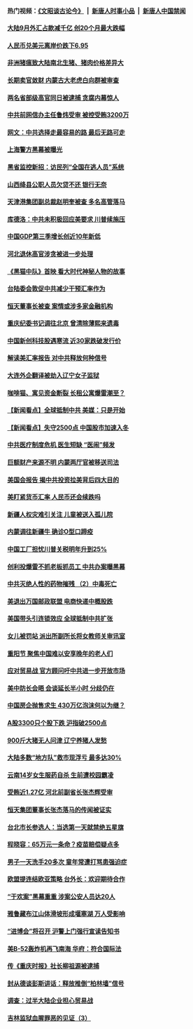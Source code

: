 #### 热门视频：[《文昭谈古论今》](https://github.com/gfw-breaker/wenzhao/blob/master/README.md?t=10191233) &nbsp;|&nbsp; [新唐人时事小品](https://github.com/gfw-breaker/ntdtv-comedy/blob/master/README.md?t=10191233) &nbsp;|&nbsp; [新唐人中国禁闻](https://github.com/gfw-breaker/ntdtv-news/blob/master/README.md?t=10191233)

#### [大陆9月外汇占款减千亿 创20个月最大跌幅](../pages/nsc413/n10795098.md?t=10191233) 

#### [人民币兑美元离岸价跌下6.95](../pages/nsc413/n10794723.md?t=10191233) 

#### [非洲猪瘟致大陆南北生猪、猪肉价格差异大](../pages/nsc413/n10794039.md?t=10191233) 


#### [长期卖官敛财 内蒙古大老虎白向群被审查](../pages/nsc413/n10794940.md?t=10191233) 

#### [两名省部级高官同日被逮捕 贪腐内幕惊人](../pages/nsc413/n10794675.md?t=10191233) 

#### [中共前网信办主任鲁炜受审 被控受贿3200万](../pages/nsc413/n10794564.md?t=10191233) 

#### [网文：中共选择走最容易的路 最后无路可走](../pages/nsc413/n10794310.md?t=10191233) 

#### [上海警方黑幕被曝光](../pages/nsc413/n10794393.md?t=10191233) 

#### [黑省监控新招：访民列“全国在逃人员”系统](../pages/nsc413/n10794196.md?t=10191233) 

#### [山西绛县公职人员欠贷不还 银行无奈](../pages/nsc413/n10794389.md?t=10191233) 

#### [天津港集团副总裁赵明奎被查 多名高管落马](../pages/nsc413/n10794503.md?t=10191233) 

#### [库德洛：中共未积极回应美要求 川普续施压](../pages/nsc413/n10793971.md?t=10191233) 

#### [中国GDP第三季增长创近10年新低](../pages/nsc413/n10793923.md?t=10191233) 

#### [河北退休高官涉贪被进一步处理](../pages/nsc413/n10794158.md?t=10191233) 

#### [《黑猫中队》首映 看大时代神秘人物的故事](../pages/nsc413/n10790491.md?t=10191233) 

#### [台陆委会敦促中共减少干预汇率作为](../pages/nsc413/n10794127.md?t=10191233) 

#### [恒天董事长被查 案情或涉多家金融机构](../pages/nsc413/n10793702.md?t=10191233) 

#### [重庆纪委书记调往北京 曾清除薄熙来遗毒](../pages/nsc413/n10792950.md?t=10191233) 

#### [中国新创科技股遇寒流 近30家跌破发行价](../pages/nsc413/n10793527.md?t=10191233) 

#### [解读美汇率报告 对中共释放何种信号](../pages/nsc413/n10793405.md?t=10191233) 

#### [大连外企翻译被劫入辽宁女子监狱](../pages/nsc413/n10792493.md?t=10191233) 

#### [咖啡猫、寓见资金断裂 长租公寓爆雷潮至？](../pages/nsc413/n10793535.md?t=10191233) 

#### [【新闻看点】全球抵制中共 美媒：只是开始](../pages/nsc413/n10793045.md?t=10191233) 

#### [【新闻看点】失守2500点 中国股市加速入冬](../pages/nsc413/n10793197.md?t=10191233) 

#### [中共医疗制度危机 医生短缺 “医闹”频发](../pages/nsc413/n10793075.md?t=10191233) 

#### [巨额财产来源不明 内蒙两厅官被移送司法](../pages/nsc413/n10793410.md?t=10191233) 

#### [美国会报告 揭中共投资拉美背后四大目的](../pages/nsc413/n10793442.md?t=10191233) 

#### [美盯紧货币汇率 人民币还会续跌吗](../pages/nsc413/n10793236.md?t=10191233) 

#### [新疆人权灾难引关注 儿童被送入孤儿院](../pages/nsc413/n10793117.md?t=10191233) 

#### [内蒙调往新疆牛 确诊O型口蹄疫](../pages/nsc413/n10793198.md?t=10191233) 

#### [中国工厂担忧川普关税明年升到25%](../pages/nsc413/n10793015.md?t=10191233) 

#### [创利投爆雷不抓老板抓员工 中共办案曝黑幕](../pages/nsc413/n10792171.md?t=10191233) 

#### [中共灭绝人性的药物摧残 （2）中毒死亡](../pages/nsc413/n10766480.md?t=10191233) 

#### [美退出万国邮政联盟 电商快递中概股跌](../pages/nsc413/n10792976.md?t=10191233) 

#### [美国带头引连锁效应 全球抵制中共扩张](../pages/nsc413/n10789877.md?t=10191233) 

#### [女儿被罚站 派出所副所长将女教师关审讯室](../pages/nsc413/n10792873.md?t=10191233) 

#### [重阳节 聚焦中国难以安享晚年的老人们](../pages/nsc413/n10791340.md?t=10191233) 

#### [应对贸易战 官方顾问吁中共进一步开放市场](../pages/nsc413/n10790914.md?t=10191233) 

#### [美中防长会晤 会谈延长半小时 分歧仍在](../pages/nsc413/n10792461.md?t=10191233) 

#### [中国房企抛售求生 430万亿泡沫何以为继？](../pages/nsc413/n10792378.md?t=10191233) 


#### [A股3300只个股下跌 沪指破2500点](../pages/nsc413/n10792335.md?t=10191233) 

#### [900斤大猪无人问津 辽宁养猪人发愁](../pages/nsc413/n10792179.md?t=10191233) 

#### [大陆多数“地方队”救市现浮亏 最多达30%](../pages/nsc413/n10791510.md?t=10191233) 

#### [云南14岁女生服药自杀 生前遭校园霸凌](../pages/nsc413/n10792182.md?t=10191233) 

#### [受贿近1.27亿 河北前副省长张杰辉受审](../pages/nsc413/n10791838.md?t=10191233) 

#### [恒天集团董事长张杰落马的传闻被证实](../pages/nsc413/n10791971.md?t=10191233) 

#### [台北市长参选人：当选第一天就禁绝五星旗](../pages/nsc413/n10791958.md?t=10191233) 

#### [程晓容：65万元一条命？疫苗赔偿疑点多](../pages/nsc413/n10791931.md?t=10191233) 

#### [男子一天洗手20多次 童年常遭打骂患强迫症](../pages/nsc413/n10791902.md?t=10191233) 

#### [欧盟提连结欧亚策略 台外长：欢迎期待合作](../pages/nsc413/n10791599.md?t=10191233) 

#### [“于欢案”黑幕重重 涉案公安人员达20人](../pages/nsc413/n10791312.md?t=10191233) 

#### [雅鲁藏布江山体滑坡形成堰塞湖 万人受影响](../pages/nsc413/n10791664.md?t=10191233) 

#### [“进博会”将召开 沪警上门强行宣读告知书](../pages/nsc413/n10791687.md?t=10191233) 

#### [美B-52轰炸机再飞南海 华府：符合国际法](../pages/nsc413/n10791745.md?t=10191233) 

#### [传《重庆时报》社长柳祖源被逮捕](../pages/nsc413/n10791669.md?t=10191233) 

#### [封从德谈彭斯讲话：释放推倒“柏林墙”信号](../pages/nsc413/n10791685.md?t=10191233) 

#### [调查：过半大陆企业担心贸易战](../pages/nsc413/n10791010.md?t=10191233) 

#### [吉林监狱血腥罪恶的见证（3）](../pages/nsc413/n10789518.md?t=10191233) 

